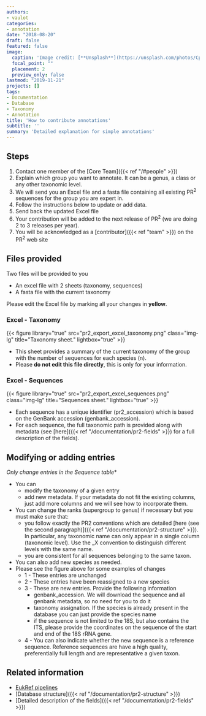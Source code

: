 ```yaml
---
authors:
- vaulot
categories:
- annotation
date: "2018-08-20"
draft: false
featured: false
image:
  caption: 'Image credit: [**Unsplash**](https://unsplash.com/photos/CpkOjOcXdUY)'
  focal_point: ""
  placement: 2
  preview_only: false
lastmod: "2019-11-21"
projects: []
tags:
- Documentation
- Database
- Taxonomy
- Annotation
title: 'How to contribute annotations'
subtitle: ''
summary: 'Detailed explanation for simple annotations'
---
```


## Steps

1. Contact one member of the [Core Team]({{< ref "/#people" >}})
2. Explain which group you want to annotate. It can be a genus, a class or any other taxonomic level.
3. We will send you an Excel file and a fasta file containing all existing  PR<sup>2</sup> sequences for the group you are expert in.
4. Follow the instructions below  to update or add data.
5. Send back the updated Excel file
6. Your contribution will be added to the next release of PR<sup>2</sup> (we are doing 2 to 3 releases per year).
7. You will be acknowledged as a [contributor]({{< ref "team" >}}) on the PR<sup>2</sup> web site


## Files provided

Two files will be provided to you

* An excel file with 2 sheets (taxonomy, sequences)
* A fasta file with the current taxonomy

Please edit the Excel file by marking all your changes in **yellow**.

### Excel - Taxonomy

{{< figure library="true" src="pr2_export_excel_taxonomy.png" class="img-lg" title="Taxonomy sheet." lightbox="true" >}}

* This sheet provides a summary of the current taxonomy of the group with the number of sequences for each species (n).
* Please **do not edit this file directly**, this is only for your information.

### Excel - Sequences

{{< figure library="true" src="pr2_export_excel_sequences.png" class="img-lg" title="Sequences sheet." lightbox="true" >}}

* Each sequence has a unique identifier (pr2_accession) which is based on the GenBank accession (genbank_accession).
* For each sequence, the full taxonomic path is provided along with metadata (see [here]({{< ref "/documentation/pr2-fields" >}}) for a full description of the fields).

## Modifying or adding entries


  *Only change entries in the Sequence table**

* You can 
  * modify the taxonomy of a given entry
  * add new metadata.  If your metadata do not fit the existing columns, just add more columns and we will see how to incorporate them.
* You can change the ranks (supergroup to genus) if necessary but you must make sure that:
  * you follow exactly the PR2 conventions which are detailed [here (see the second paragraph)]({{< ref "/documentation/pr2-structure" >}}). In particular, any taxonomic name can only appear in a single column (taxonomic level).  Use the \_X convention to distinguish different levels with the same name.
  * you are consistent for all sequences belonging to the same taxon.
* You can also add new species as needed.
* Please see the figure above for some examples of changes
    * 1 - These entries are unchanged
    * 2 - These entries have been reassigned to a new species
    * 3 - These are new entries. Provide the following information
      * genbank_accession. We will download the sequence and all genbank metadata, so no need for you to do it
      * taxonomy assignation.  If the species is already present in the database you can just provide the species name
      * if the sequence is not limited to the 18S, but also contains the ITS, please provide the coordinates on the sequence of the start and end of the 18S rRNA gene.
    * 4 - You can also indicate whether the new sequence is a reference sequence. Reference sequences are have a high quality, preferentially full length and are representative a given taxon.


## Related information
* [EukRef pipelines](http://eukref.org/pipeline/)
* [Database structure]({{< ref "/documentation/pr2-structure" >}})
* [Detailed description of the fields]({{< ref "/documentation/pr2-fields" >}})
